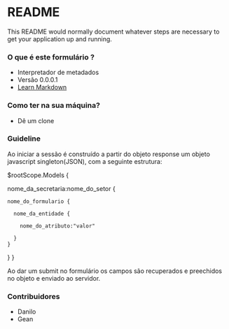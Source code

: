 # README #

This README would normally document whatever steps are necessary to get your application up and running.

### O que é este formulário ? ###

* Interpretador de metadados
* Versão 0.0.0.1
* [Learn Markdown](https://bitbucket.org/tutorials/markdowndemo)

### Como ter na sua máquina? ###

* Dê um clone


### Guideline ###

Ao iniciar a sessão é construído a partir do objeto response um objeto javascript singleton(JSON), com a seguinte estrutura:


$rootScope.Models  { 

  nome_da_secretaria:nome_do_setor  {

    nome_do_formulario { 

      nome_da_entidade { 

        nome_do_atributo:"valor" 

      } 
    } 
  }
} 


Ao dar um submit no formulário os campos são recuperados e preechidos no objeto e enviado ao servidor.

### Contribuidores ###

* Danilo
* Gean